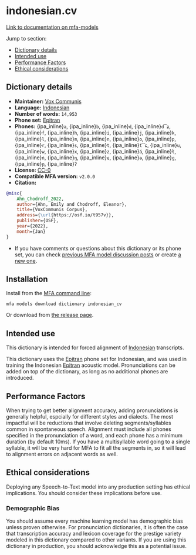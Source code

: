 
# indonesian.cv

[Link to documentation on mfa-models](https://mfa-models.readthedocs.io/en/main/dictionary/indonesian_cv.html)

Jump to section:

- [Dictionary details](#dictionary-details)
- [Intended use](#intended-use)
- [Performance Factors](#performance-factors)
- [Ethical considerations](#ethical-considerations)

## Dictionary details

- **Maintainer:** [Vox Communis](https://osf.io/t957v/)
- **Language:** [Indonesian](https://en.wikipedia.org/wiki/Indonesian_language)
- **Number of words:** `14,953`
- **Phone set:** [Epitran](https://github.com/dmort27/epitran)
- **Phones:** {ipa_inline}`a`, {ipa_inline}`b`, {ipa_inline}`d`, {ipa_inline}`d͡ʑ`, {ipa_inline}`f`, {ipa_inline}`h`, {ipa_inline}`i`, {ipa_inline}`j`, {ipa_inline}`k`, {ipa_inline}`l`, {ipa_inline}`m`, {ipa_inline}`n`, {ipa_inline}`o`, {ipa_inline}`p`, {ipa_inline}`r`, {ipa_inline}`s`, {ipa_inline}`t`, {ipa_inline}`t͡ɕ`, {ipa_inline}`u`, {ipa_inline}`w`, {ipa_inline}`x`, {ipa_inline}`z`, {ipa_inline}`á`, {ipa_inline}`ł`, {ipa_inline}`ń`, {ipa_inline}`ŋ`, {ipa_inline}`ɕ`, {ipa_inline}`ə`, {ipa_inline}`ɡ`, {ipa_inline}`ɲ`, {ipa_inline}`ʔ`
- **License:** [CC-0](https://creativecommons.org/publicdomain/zero/1.0/)
- **Compatible MFA version:** `v2.0.0`
- **Citation:**

```bibtex
@misc{
	Ahn_Chodroff_2022,
	author={Ahn, Emily and Chodroff, Eleanor},
	title={VoxCommunis Corpus},
	address={\url{https://osf.io/t957v}},
	publisher={OSF},
	year={2022},
	month={Jan}
}
```

- If you have comments or questions about this dictionary or its phone set, you can check [previous MFA model discussion posts](https://github.com/MontrealCorpusTools/mfa-models/discussions?discussions_q=Indonesian+CV+dictionary+v2.0.0) or create [a new one](https://github.com/MontrealCorpusTools/mfa-models/discussions/new).

## Installation

Install from the [MFA command line](https://montreal-forced-aligner.readthedocs.io/en/latest/user_guide/models/index.html):

```
mfa models download dictionary indonesian_cv
```

Or download from [the release page](https://github.com/MontrealCorpusTools/mfa-models/releases/tag/dictionary-indonesian_cv-v2.0.0).

## Intended use

This dictionary is intended for forced alignment of [Indonesian](https://en.wikipedia.org/wiki/Indonesian_language) transcripts.

This dictionary uses the [Epitran](https://github.com/dmort27/epitran) phone set for Indonesian, and was used in training the Indonesian [Epitran](https://github.com/dmort27/epitran) acoustic model.
Pronunciations can be added on top of the dictionary, as long as no additional phones are introduced.

## Performance Factors

When trying to get better alignment accuracy, adding pronunciations is generally helpful, espcially for different styles and dialects.  The most impactful will be reductions that
involve deleting segments/syllables common in spontaneous speech.  Alignment must include all phones specified in the pronunciation of a word, and each phone has
a minimum duration (by default 10ms). If you have a multisyllable word going to a single syllable, it will be very hard for MFA to fit all the segments in,
so it will lead to alignment errors on adjacent words as well.

## Ethical considerations

Deploying any Speech-to-Text model into any production setting has ethical implications. You should consider these implications before use.

### Demographic Bias

You should assume every machine learning model has demographic bias unless proven otherwise.
For pronunciation dictionaries, it is often the case that transcription accuracy and lexicon coverage for the prestige variety modeled in this dictionary compared to other variants.
If you are using this dictionary in production, you should acknowledge this as a potential issue.
